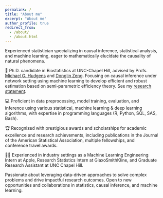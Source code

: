 ```yaml
---
permalink: /
title: "About me"
excerpt: "About me"
author_profile: true
redirect_from: 
  - /about/
  - /about.html
---
```


Experienced statistician specializing in causal inference, statistical analysis, and machine learning, eager to mathematically elucidate the causality of natural phenomena. 

🔬 Ph.D. candidate in Biostatistics at UNC-Chapel Hill, advised by Profs. [Michael G. Hudgens](https://sph.unc.edu/adv_profile/michael-hudgens-phd/) and [Donglin Zeng](https://www.bios.unc.edu/~dzeng/). Focusing on causal inference under network setting using machine learning to develop efficient and robust estimation based on semi-parametric efficiency theory. See my [research statement](/files/ResearchStatement_ChanhwaLee.pdf).

💻 Proficient in data preprocessing, model training, evaluation, and inference using various statistical, machine learning & deep learning algorithms, with expertise in programming languages (R, Python, SQL, SAS, Bash). 

🏆 Recognized with prestigious awards and scholarships for academic excellence and research achievements, including publications in the Journal of the American Statistical Association, multiple fellowships, and conference travel awards. 

👨‍💼 Experienced in industry settings as a Machine Learning Engineering Intern at Apple, Research Statistics Intern at GlaxoSmithKline, and Graduate Research Assistant at UNC Chapel Hill. 

Passionate about leveraging data-driven approaches to solve complex problems and drive impactful research outcomes. Open to new opportunities and collaborations in statistics, causal inference, and machine learning.
